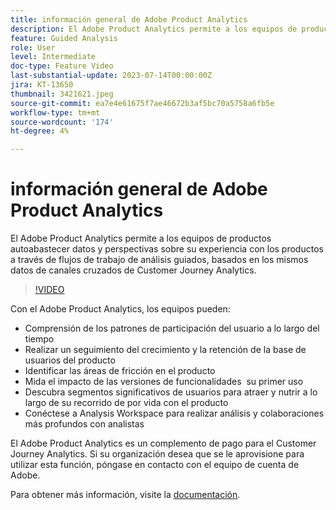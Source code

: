 ```yaml
---
title: información general de Adobe Product Analytics
description: El Adobe Product Analytics permite a los equipos de productos autoabastecer datos y perspectivas sobre su experiencia con los productos a través de flujos de trabajo de análisis guiados, basados en los mismos datos de canales cruzados de Customer Journey Analytics.
feature: Guided Analysis
role: User
level: Intermediate
doc-type: Feature Video
last-substantial-update: 2023-07-14T00:00:00Z
jira: KT-13650
thumbnail: 3421621.jpeg
source-git-commit: ea7e4e61675f7ae46672b3af5bc70a5758a6fb5e
workflow-type: tm+mt
source-wordcount: '174'
ht-degree: 4%

---
```



# información general de Adobe Product Analytics

El Adobe Product Analytics permite a los equipos de productos autoabastecer datos y perspectivas sobre su experiencia con los productos a través de flujos de trabajo de análisis guiados, basados en los mismos datos de canales cruzados de Customer Journey Analytics.

>[!VIDEO](https://video.tv.adobe.com/v/3421621/?learn=on)

Con el Adobe Product Analytics, los equipos pueden:

* Comprensión de los patrones de participación del usuario a lo largo del tiempo
* Realizar un seguimiento del crecimiento y la retención de la base de usuarios del producto
* Identificar las áreas de fricción en el producto
* Mida el impacto de las versiones de funcionalidades &#x200B; su primer uso
* Descubra segmentos significativos de usuarios para atraer y nutrir a lo largo de su recorrido de por vida con el producto
* Conéctese a Analysis Workspace para realizar análisis y colaboraciones más profundos con analistas

El Adobe Product Analytics es un complemento de pago para el Customer Journey Analytics. Si su organización desea que se le aprovisione para utilizar esta función, póngase en contacto con el equipo de cuenta de Adobe.

Para obtener más información, visite la [documentación](https://experienceleague.adobe.com/docs/analytics-platform/using/guided-analysis/overview.html).
